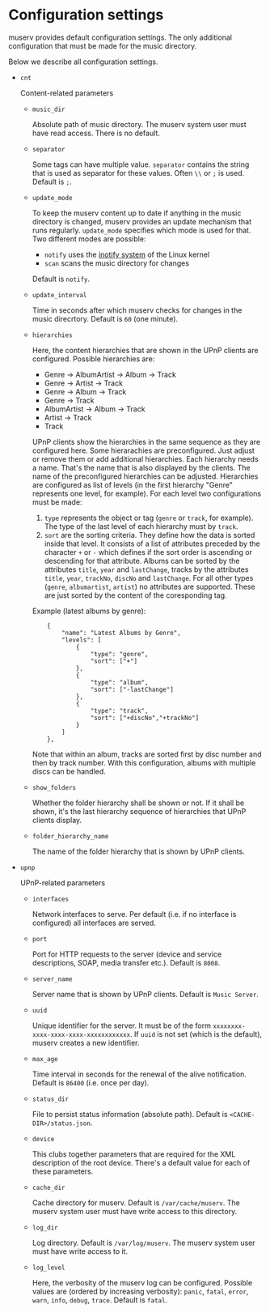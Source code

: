 # Configuration settings

muserv provides default configuration settings. The only additional configuration that must be made for the music directory. 

Below we describe all configuration settings.

* `cnt`

  Content-related parameters

  - `music_dir`

    Absolute path of music directory. The muserv system user must have read access. There is no default.

  - `separator`

    Some tags can have multiple value. `separator` contains the string that is used as separator for these values. Often `\\` or `;` is used. Default is `;`.

  - `update_mode` 

    To keep the muserv content up to date if anything in the music directory is changed, muserv provides an update mechanism that runs regularly. `update_mode` specifies which mode is used for that. Two different modes are possible:
    
      - `notify` uses the [inotify system](https://en.wikipedia.org/wiki/Inotify) of the Linux kernel
      - `scan` scans the music directory for changes

    Default is `notify`.    

  - `update_interval` 

     Time in seconds after which muserv checks for changes in the music direcrtory. Default is `60` (one minute).

  - `hierarchies`

    Here, the content hierarchies that are shown in the UPnP clients are configured. Possible hierarchies are:
    
    - Genre -> AlbumArtist -> Album -> Track
    - Genre -> Artist -> Track
    - Genre -> Album -> Track
    - Genre -> Track
    - AlbumArtist -> Album -> Track
    - Artist -> Track
    - Track

    UPnP clients show the hierarchies in the same sequence as they are configured here. Some hierarachies are preconfigured. Just adjust or remove them or add additional hierarchies. Each hierarchy needs a name. That's the name that is also displayed by the clients. The name of the preconfigured hierarchies can be adjusted. Hierarchies are configured as list of levels (in the first hierarchy "Genre" represents one level, for example). For each level two configurations must be made:

    1. `type` represents the object or tag (`genre` or `track`, for example). The type of the last level of each hierarchy must by `track`.
    1. `sort` are the sorting criteria. They define how the data is sorted inside that level. It consists of a list of attributes preceded by the character `+` or `-` which defines if the sort order is ascending or descending for that attribute. Albums can be sorted by the attributes `title`, `year` and `lastChange`, tracks by the attributes `title`, `year`, `trackNo`, `discNo` and `lastChange`. For all other types (`genre`, `albumartist`, `artist`) no attributes are supported. These are just sorted by the content of the coresponding tag.

    Example (latest albums by genre):

            {
                "name": "Latest Albums by Genre",
                "levels": [
                    {
                        "type": "genre",
                        "sort": ["+"]
                    },
                    {
                        "type": "album",
                        "sort": ["-lastChange"]
                    },
                    {
                        "type": "track",
                        "sort": ["+discNo","+trackNo"]
                    }
                ]
            },

    Note that within an album, tracks are sorted first by disc number and then by track number. With this configuration, albums with multiple discs can be handled.          

  - `show_folders`

    Whether the folder hierarchy shall be shown or not. If it shall be shown, it's the last hierarchy sequence of hierarchies that UPnP clients display.

  - `folder_hierarchy_name`

    The name of the folder hierarchy that is shown by UPnP clients.

* `upnp`

  UPnP-related parameters

  - `interfaces` 

    Network interfaces to serve. Per default (i.e. if no interface is configured) all interfaces are served.

  - `port`

    Port for HTTP requests to the server (device and service descriptions, SOAP, media transfer etc.). Default is `8008`.

  - `server_name`
  
    Server name that is shown by UPnP clients. Default is `Music Server`.

  - `uuid`

    Unique identifier for the server. It must be of the form `xxxxxxxx-xxxx-xxxx-xxxx-xxxxxxxxxxxx`. If `uuid` is not set (which is the default), muserv creates a new identifier. 

  - `max_age`

    Time interval in seconds for the renewal of the alive notification. Default is `86400` (i.e. once per day).
  
  - `status_dir` 
  
    File to persist status information (absolute path). Default is `<CACHE-DIR>/status.json`.

  - `device`
  
    This clubs together parameters that are required for the XML description of the root device. There's a default value for each of these parameters. 

  - `cache_dir`

    Cache directory for muserv. Default is `/var/cache/muserv`. The muserv system user must have write access to this directory.

  - `log_dir`
  
    Log directory. Default is `/var/log/muserv`. The muserv system user must have write access to it.

  - `log_level`  

    Here, the verbosity of the muserv log can be configured. Possible values are (ordered by increasing verbosity): `panic`, `fatal`, `error`, `warn`, `info`, `debug`, `trace`. Default is `fatal`.
